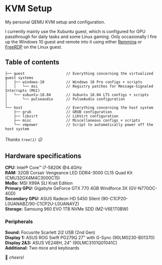 # KVM Setup

My personal QEMU KVM setup and configuration.

I currently mainly use the Xubuntu guest, which is configured for GPU passthrough for daily tasks and some Linux gaming. Only occasionally I fire up the Windows 10 guest and remote into it using either [Remmina](https://remmina.org/) or [FreeRDP](http://www.freerdp.com/) on the Linux guest.

## Table of contents

```
├── guest                   // Everything concerning the virtualized guest systems
│   ├── windows-10          // Windows 10 Pro configs + scripts
│   │   └── msi             // Registry patches for Message-Signaled Interrupts (MSI)
│   └── xubuntu-18.04       // Xubuntu 18.04 LTS configs + scripts
│       └── pulseaudio      // PulseAudio configuration
│
└── host                    // Everything concerning the host system
    ├── grub                // GRUB configuration
    ├── libvirt             // LibVirt configuration
    ├── misc                // Miscellaneous configs + scripts
    └── vmpower             // Script to automatically power off the host system
```

###### Thanks `tree(1)` 😉 <!-- $ tree -d -->

## Hardware specifications

**CPU:** Intel® Core™ i7-5820K @4.4GHz \
**RAM:** 32GB Corsair Vengeance LED DDR4-3000 CL15 Quad Kit (CMU32GX4M4C3000C15) \
**MoBo:** MSI X99A SLI Krait Edition \
**Primary GPU:** Gigabyte GeForce GTX 770 4GB Windforce 3X (GV-N770OC-4GD) \
**Secondary GPU:** ASUS Radeon HD 5450 Silent (90-C1CP20-L0UANABZ/90-C1CP2U-L0UANAYZ) \
**Storage:** Samsung 960 EVO 1TB NVMe SDD (MZ-V6E1T0BW)

### Peripherals

**Sound:** Focusrite Scarlett 2i2 USB (2nd Gen) \
**Display 1:** ASUS ROG Swift PG279Q 27" with G-Sync (90LM0230-B01370) \
**Display 2&3:** ASUS VE248H, 24" (90LMC3101Q01041C) \
**Additional:** Two mice and keyboards

🍻 _cheers!_
